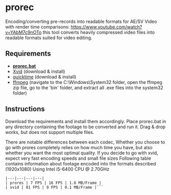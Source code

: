 # prorec

Encoding/converting pre-records into readable formats for AE/SV
Video with render time comparisons: https://www.youtube.com/watch?v=YAbM7c9nOTo
this tool converts heavily compressed video files into readable formats suited for video editing. 

## Requirements

* **[prorec.bat](https://github.com/gmzorz/prerecs/archive/master.zip)**
* [Xvid](https://www.xvid.com/download/) (download & install)
* [quicktime](https://support.apple.com/kb/DL837) (download & install)
* [ffmpeg](https://ffmpeg.zeranoe.com/builds/) (navigate to the C:\Windows\System32 folder, open the ffmpeg zip file, go to the 'bin' folder, and extract all .exe files into the system32 folder)

## Instructions
Download the requirements and install them accordingly. Place prorec.bat in any directory containing the footage to be converted and run it. Drag & drop works, but does not support multiple files. 

There are notable differences between each codec, Whether you choose to go with prores completely relies on how much time you have, but also whether you want the most optimal quality. If you decide to go with xvid, expect very fast encoding speeds and small file sizes
Following table contains information about footage encoded into the formats described (1920x1080) Using Intel i5-6400 CPU @ 2.70GHz

```-| Codec | Encoding time | Playback time (AE) | File size |
|---|---|---|---|
| prores | 7 FPS | 16 FPS | 1.6 MB/Frame |
| xvid | 81 FPS | 9 FPS | 0.1 MB/Frame |```


